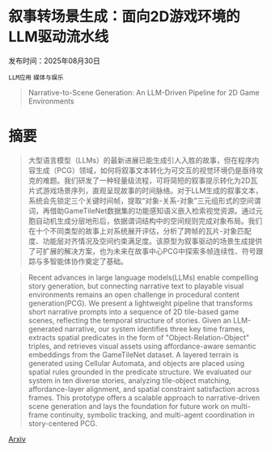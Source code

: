 # 叙事转场景生成：面向2D游戏环境的LLM驱动流水线

发布时间：2025年08月30日

`LLM应用` `媒体与娱乐`

> Narrative-to-Scene Generation: An LLM-Driven Pipeline for 2D Game Environments

# 摘要

> 大型语言模型（LLMs）的最新进展已能生成引人入胜的故事，但在程序内容生成（PCG）领域，如何将叙事文本转化为可交互的视觉环境仍是亟待攻克的难题。我们研发了一种轻量级流程，可将简短的叙事提示转化为2D瓦片式游戏场景序列，直观呈现故事的时间脉络。对于LLM生成的叙事文本，系统会先锁定三个关键时间帧，提取“对象-关系-对象”三元组形式的空间谓词，再借助GameTileNet数据集的功能感知语义嵌入检索视觉资源。通过元胞自动机生成分层地形后，依据谓词结构中的空间规则完成对象布局。我们在十个不同类型的故事上对系统展开评估，分析了跨帧的瓦片-对象匹配度、功能层对齐情况及空间约束满足度。该原型为叙事驱动的场景生成提供了可扩展的解决方案，也为未来在故事中心PCG中探索多帧连续性、符号跟踪与多智能体协作奠定了基础。

> Recent advances in large language models(LLMs) enable compelling story generation, but connecting narrative text to playable visual environments remains an open challenge in procedural content generation(PCG). We present a lightweight pipeline that transforms short narrative prompts into a sequence of 2D tile-based game scenes, reflecting the temporal structure of stories. Given an LLM-generated narrative, our system identifies three key time frames, extracts spatial predicates in the form of "Object-Relation-Object" triples, and retrieves visual assets using affordance-aware semantic embeddings from the GameTileNet dataset. A layered terrain is generated using Cellular Automata, and objects are placed using spatial rules grounded in the predicate structure. We evaluated our system in ten diverse stories, analyzing tile-object matching, affordance-layer alignment, and spatial constraint satisfaction across frames. This prototype offers a scalable approach to narrative-driven scene generation and lays the foundation for future work on multi-frame continuity, symbolic tracking, and multi-agent coordination in story-centered PCG.

[Arxiv](https://arxiv.org/abs/2509.04481)